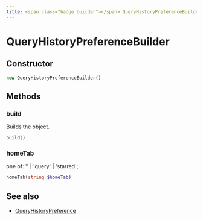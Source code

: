 ```yaml
---
title: <span class="badge builder"></span> QueryHistoryPreferenceBuilder
---
```

# <span class="badge builder"></span> QueryHistoryPreferenceBuilder

## Constructor

```php
new QueryHistoryPreferenceBuilder()
```
## Methods

### <span class="badge object-method"></span> build

Builds the object.

```php
build()
```

### <span class="badge object-method"></span> homeTab

one of: '' | 'query' | 'starred';

```php
homeTab(string $homeTab)
```

## See also

 * <span class="badge object-type-class"></span> [QueryHistoryPreference](./object-QueryHistoryPreference.md)
